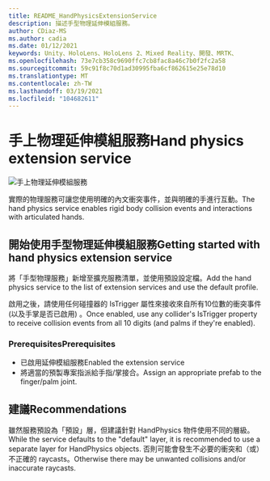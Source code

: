 ```yaml
---
title: README_HandPhysicsExtensionService
description: 描述手型物理延伸模組服務。
author: CDiaz-MS
ms.author: cadia
ms.date: 01/12/2021
keywords: Unity、HoloLens、HoloLens 2、Mixed Reality、開發、MRTK、
ms.openlocfilehash: 73e7cb358c9690ffc7cb8fac8a46c7b0f2fc2a58
ms.sourcegitcommit: 59c91f8c70d1ad30995fba6cf862615e25e78d10
ms.translationtype: MT
ms.contentlocale: zh-TW
ms.lasthandoff: 03/19/2021
ms.locfileid: "104682611"
---
```

# <a name="hand-physics-extension-service"></a><span data-ttu-id="c1fe5-104">手上物理延伸模組服務</span><span class="sxs-lookup"><span data-stu-id="c1fe5-104">Hand physics extension service</span></span>

![手上物理延伸模組服務](../../images/hand-physics/MRTK_UX_HandPhysics_Main.jpg)

<span data-ttu-id="c1fe5-106">實際的物理服務可讓您使用明確的內文衝突事件，並與明確的手進行互動。</span><span class="sxs-lookup"><span data-stu-id="c1fe5-106">The hand physics service enables rigid body collision events and interactions with articulated hands.</span></span>

## <a name="getting-started-with-hand-physics-extension-service"></a><span data-ttu-id="c1fe5-107">開始使用手型物理延伸模組服務</span><span class="sxs-lookup"><span data-stu-id="c1fe5-107">Getting started with hand physics extension service</span></span>

<span data-ttu-id="c1fe5-108">將「手型物理服務」新增至擴充服務清單，並使用預設設定檔。</span><span class="sxs-lookup"><span data-stu-id="c1fe5-108">Add the hand physics service to the list of extension services and use the default profile.</span></span>

<span data-ttu-id="c1fe5-109">啟用之後，請使用任何碰撞器的 IsTrigger 屬性來接收來自所有10位數的衝突事件 (以及手掌是否已啟用) 。</span><span class="sxs-lookup"><span data-stu-id="c1fe5-109">Once enabled, use any collider's IsTrigger property to receive collision events from all 10 digits (and palms if they're enabled).</span></span>

### <a name="prerequisites"></a><span data-ttu-id="c1fe5-110">Prerequisites</span><span class="sxs-lookup"><span data-stu-id="c1fe5-110">Prerequisites</span></span>

- <span data-ttu-id="c1fe5-111">已啟用延伸模組服務</span><span class="sxs-lookup"><span data-stu-id="c1fe5-111">Enabled the extension service</span></span>
- <span data-ttu-id="c1fe5-112">將適當的預製專案指派給手指/掌接合。</span><span class="sxs-lookup"><span data-stu-id="c1fe5-112">Assign an appropriate prefab to the finger/palm joint.</span></span>

## <a name="recommendations"></a><span data-ttu-id="c1fe5-113">建議</span><span class="sxs-lookup"><span data-stu-id="c1fe5-113">Recommendations</span></span>

<span data-ttu-id="c1fe5-114">雖然服務預設為「預設」層，但建議針對 HandPhysics 物件使用不同的層級。</span><span class="sxs-lookup"><span data-stu-id="c1fe5-114">While the service defaults to the "default" layer, it is recommended to use a separate layer for HandPhysics objects.</span></span> <span data-ttu-id="c1fe5-115">否則可能會發生不必要的衝突和（或）不正確的 raycasts。</span><span class="sxs-lookup"><span data-stu-id="c1fe5-115">Otherwise there may be unwanted collisions and/or inaccurate raycasts.</span></span>
